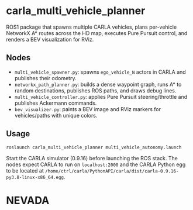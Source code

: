 # carla_multi_vehicle_planner

ROS1 package that spawns multiple CARLA vehicles, plans per-vehicle NetworkX A* routes across the HD map, executes Pure Pursuit control, and renders a BEV visualization for RViz.

## Nodes

- `multi_vehicle_spawner.py`: spawns `ego_vehicle_N` actors in CARLA and publishes their odometry.
- `networkx_path_planner.py`: builds a dense waypoint graph, runs A* to random destinations, publishes ROS paths, and draws debug lines.
- `multi_vehicle_controller.py`: applies Pure Pursuit steering/throttle and publishes Ackermann commands.
- `bev_visualizer.py`: paints a BEV image and RViz markers for vehicles/paths with unique colors.

## Usage

```
roslaunch carla_multi_vehicle_planner multi_vehicle_autonomy.launch
```

Start the CARLA simulator (0.9.16) before launching the ROS stack. The nodes expect CARLA to run on `localhost:2000` and the CARLA Python egg to be located at `/home/ctrl/carla/PythonAPI/carla/dist/carla-0.9.16-py3.8-linux-x86_64.egg`.
# NEVADA
